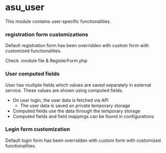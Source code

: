 # asu_user

This module contains user-specific functionalities.

### registration form customizations

Default registration form has been overridden with custom form
with customized functionalities.

Check .module file & RegisterForm.php

### User computed fields

User has multiple fields which values are saved separately in external service.
These values are shown using computed fields.

- On user login, the user data is fetched via API
  - The user data is saved on private temporary storage
- Computed fields use the data through the temporary storage
- Computed fields and field mappings can be found in configurations

### Login form customization

Default login form has been overridden with custom form with customized functionalities.
